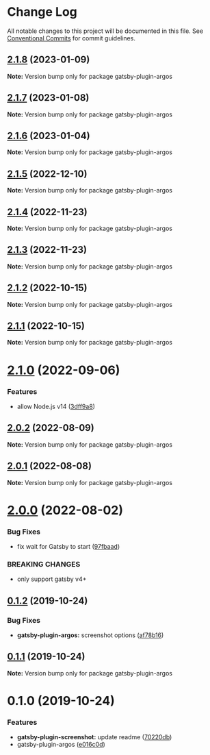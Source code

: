 # Change Log

All notable changes to this project will be documented in this file.
See [Conventional Commits](https://conventionalcommits.org) for commit guidelines.

## [2.1.8](https://github.com/argos-ci/argos-javascript/compare/gatsby-plugin-argos@2.1.7...gatsby-plugin-argos@2.1.8) (2023-01-09)

**Note:** Version bump only for package gatsby-plugin-argos

## [2.1.7](https://github.com/argos-ci/argos-javascript/compare/gatsby-plugin-argos@2.1.6...gatsby-plugin-argos@2.1.7) (2023-01-08)

**Note:** Version bump only for package gatsby-plugin-argos

## [2.1.6](https://github.com/argos-ci/argos-javascript/compare/gatsby-plugin-argos@2.1.5...gatsby-plugin-argos@2.1.6) (2023-01-04)

**Note:** Version bump only for package gatsby-plugin-argos

## [2.1.5](https://github.com/argos-ci/argos-javascript/compare/gatsby-plugin-argos@2.1.4...gatsby-plugin-argos@2.1.5) (2022-12-10)

**Note:** Version bump only for package gatsby-plugin-argos

## [2.1.4](https://github.com/argos-ci/argos-javascript/compare/gatsby-plugin-argos@2.1.3...gatsby-plugin-argos@2.1.4) (2022-11-23)

**Note:** Version bump only for package gatsby-plugin-argos

## [2.1.3](https://github.com/argos-ci/argos-javascript/compare/gatsby-plugin-argos@2.1.2...gatsby-plugin-argos@2.1.3) (2022-11-23)

**Note:** Version bump only for package gatsby-plugin-argos

## [2.1.2](https://github.com/argos-ci/argos-javascript/compare/gatsby-plugin-argos@2.1.1...gatsby-plugin-argos@2.1.2) (2022-10-15)

**Note:** Version bump only for package gatsby-plugin-argos

## [2.1.1](https://github.com/argos-ci/argos-javascript/compare/gatsby-plugin-argos@2.1.0...gatsby-plugin-argos@2.1.1) (2022-10-15)

**Note:** Version bump only for package gatsby-plugin-argos

# [2.1.0](https://github.com/argos-ci/argos-javascript/compare/gatsby-plugin-argos@2.0.2...gatsby-plugin-argos@2.1.0) (2022-09-06)

### Features

- allow Node.js v14 ([3dff9a8](https://github.com/argos-ci/argos-javascript/commit/3dff9a8656e24dea5cc9d7fa659a114c6f5f7b29))

## [2.0.2](https://github.com/argos-ci/argos-javascript/compare/gatsby-plugin-argos@2.0.1...gatsby-plugin-argos@2.0.2) (2022-08-09)

**Note:** Version bump only for package gatsby-plugin-argos

## [2.0.1](https://github.com/argos-ci/argos-javascript/compare/gatsby-plugin-argos@2.0.0...gatsby-plugin-argos@2.0.1) (2022-08-08)

**Note:** Version bump only for package gatsby-plugin-argos

# [2.0.0](https://github.com/argos-ci/argos-javascript/compare/gatsby-plugin-argos@1.0.0...gatsby-plugin-argos@2.0.0) (2022-08-02)

### Bug Fixes

- fix wait for Gatsby to start ([97fbaad](https://github.com/argos-ci/argos-javascript/commit/97fbaad6d785d2e1cc3e74e298f25a72c73564d9))

### BREAKING CHANGES

- only support gatsby v4+

## [0.1.2](https://github.com/argos-ci/argos-javascript/compare/gatsby-plugin-argos@0.1.1...gatsby-plugin-argos@0.1.2) (2019-10-24)

### Bug Fixes

- **gatsby-plugin-argos:** screenshot options ([af78b16](https://github.com/argos-ci/argos-javascript/commit/af78b16f191fcf74d67b1a9f2bb8ebd81d3269a8))

## [0.1.1](https://github.com/argos-ci/argos-javascript/compare/gatsby-plugin-argos@0.1.0...gatsby-plugin-argos@0.1.1) (2019-10-24)

**Note:** Version bump only for package gatsby-plugin-argos

# 0.1.0 (2019-10-24)

### Features

- **gatsby-plugin-screenshot:** update readme ([70220db](https://github.com/argos-ci/argos-javascript/commit/70220dbec23da195c3582ac1971eda524c5d74f3))
- gatsby-plugin-argos ([e016c0d](https://github.com/argos-ci/argos-javascript/commit/e016c0db8caee72e93eb737a07c157a5d256f311))
